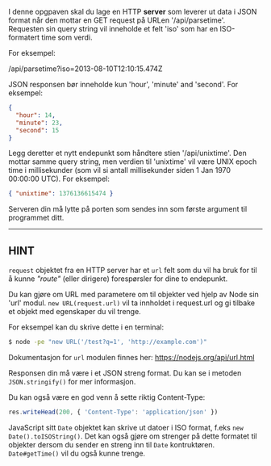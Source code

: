 I denne opgpaven skal du lage en HTTP **server** som leverer ut data i JSON format når den mottar en GET request på URLen '/api/parsetime'. Requesten sin query string vil inneholde et felt 'iso' som har en ISO-formatert time som verdi.

For eksempel:

  /api/parsetime?iso=2013-08-10T12:10:15.474Z

JSON responsen bør inneholde kun 'hour', 'minute' and 'second'. For eksempel:

```json
{
  "hour": 14,
  "minute": 23,
  "second": 15
}
```

Legg deretter et nytt endepunkt som håndtere stien '/api/unixtime'. Den mottar samme query string, men verdien til 'unixtime' vil være UNIX epoch time i millisekunder (som vil si antall millisekunder siden 1 Jan 1970 00:00:00 UTC). For eksempel:

```json
{ "unixtime": 1376136615474 }
```

Serveren din må lytte på porten som sendes inn som første argument til programmet ditt.

----------------------------------------------------------------------
## HINT

`request` objektet fra en HTTP server har et `url` felt som du vil ha bruk for til å kunne *"route"* (eller dirigere) forespørsler for dine to endepunkt.

Du kan gjøre om URL med parametere om til objekter ved hjelp av Node sin 'url' modul. `new URL(request.url)` vil ta innholdet i request.url og gi tilbake et objekt med egenskaper du vil trenge.

For eksempel kan du skrive dette i en terminal:

```sh
$ node -pe "new URL('/test?q=1', 'http://example.com')"
```

Dokumentasjon for `url` modulen finnes her:
  https://nodejs.org/api/url.html

Responsen din må være i et JSON streng format. Du kan se i metoden `JSON.stringify()` for mer informasjon.

Du kan også være en god venn å sette riktig Content-Type:

```js
res.writeHead(200, { 'Content-Type': 'application/json' })
```

JavaScript sitt `Date` objektet kan skrive ut datoer i ISO format, f.eks `new Date().toISOString()`. Det kan også gjøre om strenger på dette formatet til objekter dersom du sender en streng inn til `Date` kontruktøren. `Date#getTime()` vil du også kunne trenge.

